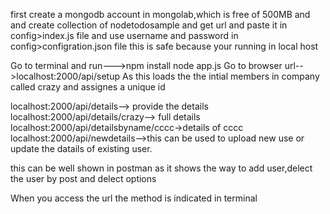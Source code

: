first create a mongodb account in mongolab,which is free of 500MB and and create collection of nodetodosample
and get url and paste it in config>index.js file and use username and password in config>configration.json file
this is safe because your running in local host

Go to terminal and run--->npm install
node app.js
Go to browser url-->localhost:2000/api/setup
   As this loads the the intial members in company called crazy and assignes a unique id
   
localhost:2000/api/details--> provide the details 
localhost:2000/api/details/crazy--> full details 
localhost:2000/api/detailsbyname/cccc->details of cccc
localhost:2000/api/newdetails-->this can be used to upload new use or update the datails of existing user.


this can be well shown in postman as it shows the way to add user,delect the user by post and delect options

When you access the url the method is indicated in terminal 
